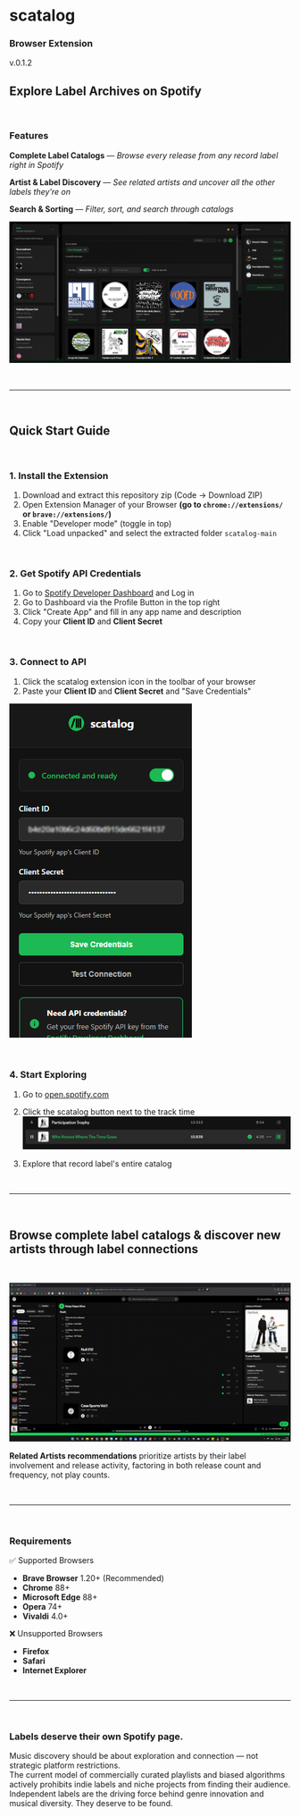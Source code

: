 # scatalog 
### **Browser Extension**
v.0.1.2

## Explore Label Archives on Spotify

<br>

###  Features

**Complete Label Catalogs** — *Browse every release from any record label right in Spotify*

**Artist & Label Discovery** — *See related artists and uncover all the other labels they’re on*

**Search & Sorting** — *Filter, sort, and search through catalogs*

![Screenshot of the scatalog Interface](./content/img/main-screenshot.png)

<br>

_________________________________________________

<br>

##  Quick Start Guide

<br>

### 1. Install the Extension
1. Download and extract this repository zip (Code → Download ZIP)
4. Open Extension Manager of your Browser 
**(go to `chrome://extensions/` or `brave://extensions/`)**
4. Enable "Developer mode" (toggle in top)
5. Click "Load unpacked" and select the extracted folder `scatalog-main`

<br>

### 2. Get Spotify API Credentials
1. Go to [Spotify Developer Dashboard](https://developer.spotify.com/dashboard) and Log in
2. Go to Dashboard via the Profile Button in the top right
3. Click "Create App" and fill in any app name and description
4. Copy your **Client ID** and **Client Secret**

<br>

### 3. Connect to API
1. Click the scatalog extension icon in the toolbar of your browser
2. Paste your **Client ID** and **Client Secret** and "Save Credentials"

![Setup Screenshot.](./content/img/setup-screenshot.png)

<br>

### 4. Start Exploring
1. Go to [open.spotify.com](https://open.spotify.com)
2. Click the scatalog button next to the track time
![Screenshot of Spotify interface showing a track titled "Who Knows Where The Time Goes" by Participation Trophy, with playback controls and track details visible.](./content/img/button-screenshot.png)


3. Explore that record label's entire catalog

<br>

_________________________________________________

<br>

## Browse complete label catalogs & discover new artists through label connections  

<br>

![Screenshot of Spotify interface showing a track titled "Who Knows Where The Time Goes" by Participation Trophy, with playback controls and track details visible.](./content/img/demo.gif)

**Related Artists recommendations** prioritize artists by their label involvement and release activity, factoring in both release count and frequency, not play counts.

<br>

_________________________________________________

<br>

### Requirements

 ✅ Supported Browsers
 - **Brave Browser** 1.20+ (Recommended)
- **Chrome** 88+ 
- **Microsoft Edge** 88+ 
- **Opera** 74+ 
- **Vivaldi** 4.0+

❌ Unsupported Browsers
- **Firefox**
- **Safari** 
- **Internet Explorer** 

<br>

_________________________________________________

<br>

### Labels deserve their own Spotify page.
Music discovery should be about exploration and connection — not strategic platform restrictions.\
The current model of commercially curated playlists and biased algorithms actively prohibits indie labels and niche projects from finding their audience.\
Independent labels are the driving force behind genre innovation and musical diversity. They deserve to be found. 